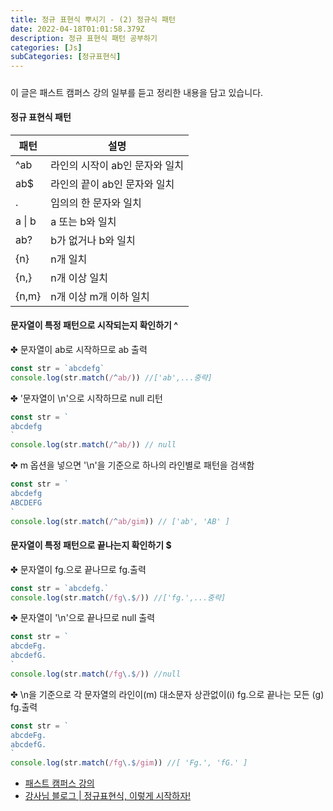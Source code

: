```yaml
---
title: 정규 표현식 뿌시기 - (2) 정규식 패턴
date: 2022-04-18T01:01:58.379Z
description: 정규 표현식 패턴 공부하기
categories: [Js]
subCategories: [정규표현식]
---
```


<h4 class="title"></h4>
<div class="tab bottom10"></div>
<h5 class="title"></h5>

이 글은 패스트 캠퍼스 강의 일부를 듣고 정리한 내용을 담고 있습니다.

<h4 class="title">정규 표현식 패턴 </h4>

| 패턴         | 설명                           |
| ------------ | ------------------------------ |
| ^ab          | 라인의 시작이 ab인 문자와 일치 |
| ab$          | 라인의 끝이 ab인 문자와 일치   |
| .            | 임의의 한 문자와 일치          |
| a &verbar; b | a 또는 b와 일치                |
| ab?          | b가 없거나 b와 일치            |
| {n}          | n개 일치                       |
| {n,}         | n개 이상 일치                  |
| {n,m}        | n개 이상 m개 이하 일치         |

<h4 class="title">문자열이 특정 패턴으로 시작되는지 확인하기 <span class="bold">^</span></h4>

<div class="tab bottim10">✤ 문자열이 ab로 시작하므로 ab 출력</div>

```jsx
const str = `abcdefg`
console.log(str.match(/^ab/)) //['ab',...중략]
```

<div class="tab bottim10">✤ '문자열이 \n'으로 시작하므로 null 리턴</div>

```jsx
const str = `
abcdefg
`
console.log(str.match(/^ab/)) // null
```

<div class="tab bottim10">✤ m 옵션을 넣으면 '\n'을 기준으로 하나의 라인별로 패턴을 검색함</div>

```jsx
const str = `
abcdefg
ABCDEFG
`
console.log(str.match(/^ab/gim)) // ['ab', 'AB' ]
```

<h4 class="title">문자열이 특정 패턴으로 끝나는지 확인하기 <span class="bold">$</span></h4>

<div class="tab bottim10">✤ 문자열이 fg.으로 끝나므로 fg.출력</div>

```jsx
const str = `abcdefg.`
console.log(str.match(/fg\.$/)) //['fg.',...중략]
```

<div class="tab bottim10">✤ 문자열이 '\n'으로 끝나므로 null 출력</div>

```jsx
const str = `
abcdeFg.
abcdefG.
`
console.log(str.match(/fg\.$/)) //null
```

<div class="tab bottim10">✤ \n을 기준으로 각 문자열의 라인이(m) 대소문자 상관없이(i) fg.으로 끝나는 모든 (g) fg.출력</div>

```jsx
const str = `
abcdeFg.
abcdefG.
`
console.log(str.match(/fg\.$/gim)) //[ 'Fg.', 'fG.' ]
```

- <a href="https://fastcampus.co.kr/dev_online_frontend" target="_blank">패스트 캠퍼스 강의</a>
- <a href="https://heropy.blog/2018/10/28/regexp/" target="_blank">강사님 블로그 | 정규표현식, 이렇게 시작하자!</a>
